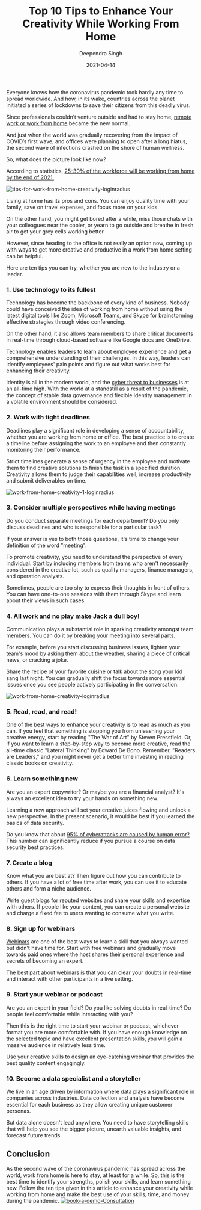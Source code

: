 ﻿---
title: "Top 10 Tips to Enhance Your Creativity While Working From Home"
date: "2021-04-14"
coverImage: "work-from-home-loginradius.jpg"
tags: ["loginradius"]
featured: false 
author: "Deependra Singh"
description: "Working from home has its pros and cons. You can enjoy quality time with your family, save on travel expenses, and focus more on your kids. On the other hand, you might get bored after a while, miss those chats with your colleagues near the cooler, or yearn to go outside and breathe in fresh air. Here are some tips you can try to enhance your creativity while working from home."
metadescription: "Follow the ten tips outlined in this article to enhance your creativity while working from home and make the best use of your skills, time, and money during the pandemic."
metatitle: "Top 10 Tips to Enhance Your Creativity While Working From Home"

---
Everyone knows how the coronavirus pandemic took hardly any time to spread worldwide. And how, in its wake, countries across the planet initiated a series of lockdowns to save their citizens from this deadly virus.

  

Since professionals couldn’t venture outside and had to stay home, [remote work or work from home](https://www.loginradius.com/blog/fuel/2021/02/tips-managing-remote-team/) became the new normal.

  

And just when the world was gradually recovering from the impact of COVID’s first wave, and offices were planning to open after a long hiatus, the second wave of infections crashed on the shore of human wellness.

  

So, what does the picture look like now?

  

According to statistics, [25-30% of the workforce will be working from home by the end of 2021.](https://globalworkplaceanalytics.com/work-at-home-after-covid-19-our-forecast)

 ![tips-for-work-from-home-creativity-loginradius](tips-for-work-from-home-creativity-loginradius.jpg) 

Living at home has its pros and cons. You can enjoy quality time with your family, save on travel expenses, and focus more on your kids.

  

On the other hand, you might get bored after a while, miss those chats with your colleagues near the cooler, or yearn to go outside and breathe in fresh air to get your grey cells working better.

  

However, since heading to the office is not really an option now, coming up with ways to get more creative and productive in a work from home setting can be helpful.

  

Here are ten tips you can try, whether you are new to the industry or a leader.

  

### 1. Use technology to its fullest

Technology has become the backbone of every kind of business. Nobody could have conceived the idea of working from home without using the latest digital tools like Zoom, Microsoft Teams, and Skype for brainstorming effective strategies through video conferencing.

  

On the other hand, it also allows team members to share critical documents in real-time through cloud-based software like Google docs and OneDrive.

  

Technology enables leaders to learn about employee experience and get a comprehensive understanding of their challenges. In this way, leaders can identify employees' pain points and figure out what works best for enhancing their creativity.

  

Identity is all in the modern world, and the [cyber threat to businesses](https://www.loginradius.com/blog/start-with-identity/2020/05/cyber-threats-business-risk-covid-19/) is at an all-time high. With the world at a standstill as a result of the pandemic, the concept of stable data governance and flexible identity management in a volatile environment should be considered.

### 2. Work with tight deadlines

Deadlines play a significant role in developing a sense of accountability, whether you are working from home or office. The best practice is to create a timeline before assigning the work to an employee and then constantly monitoring their performance.


Strict timelines generate a sense of urgency in the employee and motivate them to find creative solutions to finish the task in a specified duration. Creativity allows them to judge their capabilities well, increase productivity and submit deliverables on time.

 ![work-from-home-creativity-1-loginradius](work-from-home-creativity-1-loginradius.jpg)  

### 3. Consider multiple perspectives while having meetings

Do you conduct separate meetings for each department? Do you only discuss deadlines and who is responsible for a particular task?

  

If your answer is yes to both those questions, it's time to change your definition of the word "meeting".

  

To promote creativity, you need to understand the perspective of every individual. Start by including members from teams who aren't necessarily considered in the creative lot, such as quality managers, finance managers, and operation analysts.

  

Sometimes, people are too shy to express their thoughts in front of others. You can have one-to-one sessions with them through Skype and learn about their views in such cases.

### 4. All work and no play make Jack a dull boy!

Communication plays a substantial role in sparking creativity amongst team members. You can do it by breaking your meeting into several parts.

  

For example, before you start discussing business issues, lighten your team's mood by asking them about the weather, sharing a piece of critical news, or cracking a joke.

  

Share the recipe of your favorite cuisine or talk about the song your kid sang last night. You can gradually shift the focus towards more essential issues once you see people actively participating in the conversation.

![work-from-home-creativity-loginradius](work-from-home-creativity-loginradius.jpg) 

### 5. Read, read, and read!

  

One of the best ways to enhance your creativity is to read as much as you can. If you feel that something is stopping you from unleashing your creative energy, start by reading "The War of Art" by Steven Pressfield. Or, if you want to learn a step-by-step way to become more creative, read the all-time classic "Lateral Thinking" by Edward De Bono. Remember, "Readers are Leaders," and you might never get a better time investing in reading classic books on creativity.

  

### 6. Learn something new

  

Are you an expert copywriter? Or maybe you are a financial analyst? It's always an excellent idea to try your hands on something new.

  

Learning a new approach will set your creative juices flowing and unlock a new perspective. In the present scenario, it would be best if you learned the basics of data security.

  

Do you know that about [95% of cyberattacks are caused by human error?](https://www.varonis.com/blog/cybersecurity-statistics/) This number can significantly reduce if you pursue a course on data security best practices.

### 7. Create a blog

  

Know what you are best at? Then figure out how you can contribute to others. If you have a lot of free time after work, you can use it to educate others and form a niche audience.

  

Write guest blogs for reputed websites and share your skills and expertise with others. If people like your content, you can create a personal website and charge a fixed fee to users wanting to consume what you write.

### 8. Sign up for webinars

  

[Webinars](https://www.loginradius.com/resource/the-death-of-passwords-webinar/) are one of the best ways to learn a skill that you always wanted but didn't have time for. Start with free webinars and gradually move towards paid ones where the host shares their personal experience and secrets of becoming an expert.

  

The best part about webinars is that you can clear your doubts in real-time and interact with other participants in a live setting.

### 9. Start your webinar or podcast

Are you an expert in your field? Do you like solving doubts in real-time? Do people feel comfortable while interacting with you?

  

Then this is the right time to start your webinar or podcast, whichever format you are more comfortable with. If you have enough knowledge on the selected topic and have excellent presentation skills, you will gain a massive audience in relatively less time.

  

Use your creative skills to design an eye-catching webinar that provides the best quality content engagingly.

### 10. Become a data specialist and a storyteller

  

We live in an age driven by information where data plays a significant role in companies across industries. Data collection and analysis have become essential for each business as they allow creating unique customer personas.

  

But data alone doesn't lead anywhere. You need to have storytelling skills that will help you see the bigger picture, unearth valuable insights, and forecast future trends.

## Conclusion

As the second wave of the coronavirus pandemic has spread across the world, work from home is here to stay, at least for a while. So, this is the best time to identify your strengths, polish your skills, and learn something new. Follow the ten tips given in this article to enhance your creativity while working from home and make the best use of your skills, time, and money during the pandemic.
[![book-a-demo-Consultation](book-a-demo-free-consultation.png)](https://www.loginradius.com/book-a-demo/)
